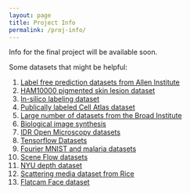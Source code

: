 ```yaml
---
layout: page
title: Project Info
permalink: /proj-info/
---
```

Info for the final project will be available soon.

Some datasets that might be helpful:
1. [Label free prediction datasets from Allen Institute](https://downloads.allencell.org/publication-data/label-free-prediction/index.html)
2. [HAM10000 pigmented skin lesion dataset](https://dataverse.harvard.edu/dataset.xhtml?persistentId=doi:10.7910/DVN/DBW86T)
3. [In-silico labeling dataset](https://github.com/google/in-silico-labeling/blob/master/data.md)
4. [Publically labeled Cell Atlas dataset](https://www.nature.com/articles/nbt.4225#supplementary-information)
5. [Large number of datasets from the Broad Institute](https://data.broadinstitute.org/bbbc/image_sets.html)
6. [Biological image synthesis](https://github.com/aosokin/biogans)
7. [IDR Open Microscopy datasets](https://idr.openmicroscopy.org/)
8. [Tensorflow Datasets](https://www.tensorflow.org/datasets/catalog/overview)
9. [Fourier MNIST and malaria datasets](http://deepimaging.io/recurrent-illuminated-attention/)
10. [Scene Flow datasets](https://lmb.informatik.uni-freiburg.de/resources/datasets/SceneFlowDatasets.en.html)
11. [NYU depth dataset](https://cs.nyu.edu/~silberman/datasets/nyu_depth_v2.html)
12. [Scattering media dataset from Rice](http://dsp.rice.edu/research/transmissionmatrices/)
13. [Flatcam Face dataset](http://computationalimaging.rice.edu/databases/flatcam-face-dataset/)
